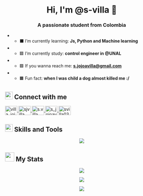 
<h1 align="center">Hi, I'm @s-villa 🦥</h1>
<h3 align="center">A passionate student from Colombia</h3>

- - ⬛ I’m currently learning: **Js, Python and Machine learning**

- - 🟦 I’m currently study: **control engineer in @UNAL**

- - 🟪 If you wanna reach me: **s.jojoavilla@gmail.com**

- - 🟧 Fun fact: **when I was child a dog almost killed me :/**



## <img src="https://media.giphy.com/media/v1.Y2lkPTc5MGI3NjExanRhcW42MmozMGpnYTlka2JsemVodm8zeG9zaGEwNmowbTZuYnRrbyZlcD12MV9pbnRlcm5hbF9naWZfYnlfaWQmY3Q9dHM/H4yjK0frh27wpSdyHf/giphy.gif" width ="25"><b> Connect with me </b>
<p align="left">
  <a href="https://twitter.com/villa_jojoa" target="blank"><img align="center" src="https://raw.githubusercontent.com/rahuldkjain/github-profile-readme-generator/master/src/images/icons/Social/twitter.svg" alt="villa_jojoa" height="30" width="40" />
  </a>
  <a href="https://linkedin.com/in/sjvilla" target="blank"><img align="center" src="https://raw.githubusercontent.com/rahuldkjain/github-profile-readme-generator/master/src/images/icons/Social/linked-in-alt.svg"       alt="sjvilla" height="30" width="40" />
  </a>
  <a href="https://instagram.com/s.villa_" target="blank"><img align="center" src="https://raw.githubusercontent.com/rahuldkjain/github-profile-readme-generator/master/src/images/icons/Social/instagram.svg" alt="s.villa_" height="30" width="40" />
  </a>
  <a href="https://www.hackerrank.com/s_jojoavilla" target="blank"><img align="center" src="https://raw.githubusercontent.com/rahuldkjain/github-profile-readme-generator/master/src/images/icons/Social/hackerrank.svg" alt="s_jojoavilla" height="30" width="40" />
  </a>
  <a href="https://www.leetcode.com/svilla03" target="blank"><img align="center" src="https://raw.githubusercontent.com/rahuldkjain/github-profile-readme-generator/master/src/images/icons/Social/leet-code.svg" alt="svilla03" height="30" width="40" />
  </a>
</p>



## <img src="https://media2.giphy.com/media/QssGEmpkyEOhBCb7e1/giphy.gif?cid=ecf05e47a0n3gi1bfqntqmob8g9aid1oyj2wr3ds3mg700bl&rid=giphy.gif" width ="25"><b> Skills and Tools </b>

<p align="center">
  <a href="https://skillicons.dev">
    <img src="https://skillicons.dev/icons?i=py,cs,mysql,js,html,css,bootstrap,tensorflow,anaconda,react,django,dotnet,git,github,matlab,postman,arduino,visualstudio,vscode,unity,godot,gamemakerstudio,bash,linux&perline=12" />
  </a>
</p>



## <img src="https://media.giphy.com/media/juua9i2c2fA0AIp2iq/giphy.gif" width ="30"><b> My Stats </b>

<p align="center">
  <img src="https://github-readme-stats.vercel.app/api/top-langs?username=s-villa&layout=compact&theme=tokyonight&text_color=C384FF&langs_count=20&hide_border=true" />
 </p>

<p align="center">
  <img src="https://github-readme-stats.vercel.app/api?username=s-villa&show_icons=true&layout=compact&theme=tokyonight&text_color=C384FF&langs_count=20&hide_border=true" />
</p>

<p align="center">
  <img src="https://github-readme-streak-stats.herokuapp.com/?user=s-villa&theme=tokyonight_duo&hide_border=true" />
 </p>



